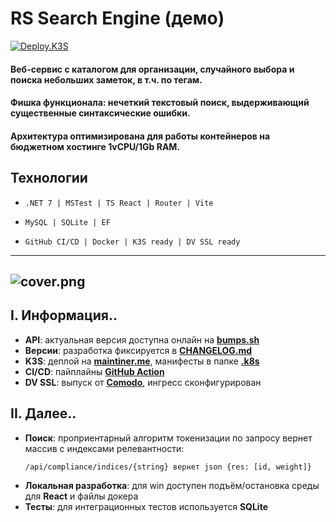 # RS Search Engine (демо)
[![Deploy.K3S](https://github.com/nicks219/RSSearchEngine/actions/workflows/cd.deploy.k3s.yml/badge.svg)](https://github.com/nicks219/RSSearchEngine/actions/workflows/cd.deploy.k3s.yml)

#### Веб-сервис с каталогом для организации, случайного выбора и поиска небольших заметок, в т.ч. по тегам.
#### Фишка функционала: нечеткий текстовый поиск, выдерживающий существенные синтаксические ошибки.
#### Архитектура оптимизирована для работы контейнеров на бюджетном хостинге 1vCPU/1Gb RAM.

## Технологии
* ```text
  .NET 7 | MSTest | TS React | Router | Vite
  ```    
* ```text
  MySQL | SQLite | EF
  ```
* ```text
  GitHub CI/CD | Docker | K3S ready | DV SSL ready
  ```

---------------------------------------------
![cover.png](.common/cover.png)
---------------------------------------------

## I. Информация..
* **API**: актуальная версия доступна онлайн на **[bumps.sh](https://bump.sh/nicks219/doc/rsse)**
* **Версии**: разработка фиксируется в **[CHANGELOG.md](CHANGELOG.md)**
* **K3S**: деплой на [**maintiner.me**](https://maintainer.me), манифесты в папке [**.k8s**](https://github.com/nicks219/RSSearchEngine/tree/master/.k3s)
* **CI/CD**: пайплайны [**GitHub Action**](https://github.com/nicks219/RSSearchEngine/actions)
* **DV SSL**: выпуск от [**Comodo**](https://www.comodo.com/), ингресс сконфигурирован

## II. Далее..
* **Поиск**: проприентарный алгоритм токенизации по запросу вернет массив с индексами релевантности:
  ```text
  /api/compliance/indices/{string} вернет json {res: [id, weight]}
  ```
* **Локальная разработка**: для win доступен подъём/остановка среды для **React** и файлы докера
* **Тесты**: для интеграционных тестов используется **SQLite**
